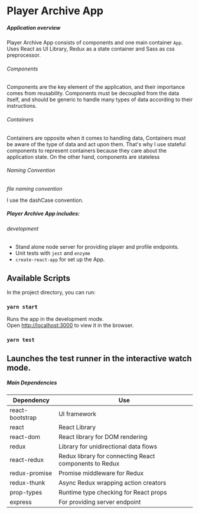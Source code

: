 # Player Archive App


##### Application overview
Player Archive App consists of components and one main container `App`. Uses React as UI Library, Redux as a state container and Sass as css preprocessor.

###### Components
Components are the key element of the application, and their importance comes from reusability. Components must be decoupled from the data itself, and should be generic to handle many types of data according to their instructions.

###### Containers

Containers are opposite when it comes to handling data, Containers must be aware of the type of data and act upon them. That's why I use stateful components to represent containers because they care about the application state. On the other hand, components are stateless

###### Naming Convention

_file naming convention_

I use the dashCase convention.

##### Player Archive App includes:

###### development
- Stand alone node server for providing player and profile endpoints.
- Unit tests with `jest` and `enzyme`
- `create-react-app` for set up the App.


## Available Scripts

In the project directory, you can run:

### `yarn start`

Runs the app in the development mode.<br>
Open [http://localhost:3000](http://localhost:3000) to view it in the browser.

### `yarn test`

Launches the test runner in the interactive watch mode.
---

##### Main Dependencies

| **Dependency** | **Use** |
|----------|-------|
|react-bootstrap| UI framework|
|react|React Library|
|react-dom|React library for DOM rendering|
|redux|Library for unidirectional data flows|
|react-redux|Redux library for connecting React components to Redux|
|redux-promise|Promise middleware for Redux|
|redux-thunk|Async Redux wrapping action creators|
|prop-types|Runtime type checking for React props|
|express|For providing server endpoint|
